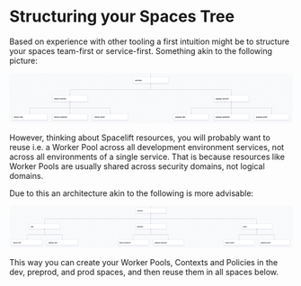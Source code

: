 # Structuring your Spaces Tree

Based on experience with other tooling a first intuition might be to structure your spaces team-first or service-first. Something akin to the following picture:

![](../../assets/screenshots/spaces_tree_structure_1.png)

However, thinking about Spacelift resources, you will probably want to reuse i.e. a Worker Pool across all development environment services, not across all environments of a single service. That is because resources like Worker Pools are usually shared across security domains, not logical domains.

Due to this an architecture akin to the following is more advisable:

![](../../assets/screenshots/spaces_tree_structure_2.png)

This way you can create your Worker Pools, Contexts and Policies in the dev, preprod, and prod spaces, and then reuse them in all spaces below.
